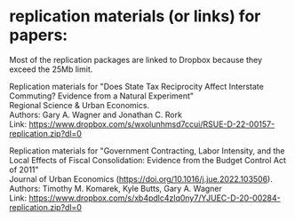 # replication materials (or links) for papers:

Most of the replication packages are linked to Dropbox because they exceed the 25Mb limit.

Replication materials for "Does State Tax Reciprocity Affect Interstate Commuting? Evidence from a Natural Experiment"  
Regional Science & Urban Economics.  
Authors: Gary A. Wagner and Jonathan C. Rork  
Link: https://www.dropbox.com/s/wxolunhmsd7ccui/RSUE-D-22-00157-replication.zip?dl=0  

Replication materials for "Government Contracting, Labor Intensity, and the Local Effects of Fiscal Consolidation: Evidence from the Budget Control Act of 2011"  
Journal of Urban Economics (https://doi.org/10.1016/j.jue.2022.103506).  
Authors: Timothy M. Komarek, Kyle Butts, Gary A. Wagner  
Link: https://www.dropbox.com/s/xb4pdlc4zlq0ny7/YJUEC-D-20-00284-replication.zip?dl=0  
